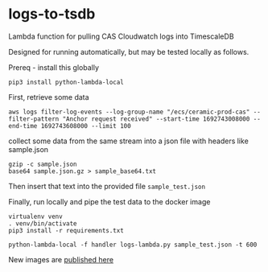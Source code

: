 # logs-to-tsdb

Lambda function for pulling CAS Cloudwatch logs into TimescaleDB

Designed for running automatically, but may be tested locally
as follows.

Prereq - install this globally

`pip3 install python-lambda-local`

First, retrieve some data

```
aws logs filter-log-events --log-group-name "/ecs/ceramic-prod-cas" --filter-pattern "Anchor request received" --start-time 1692743008000 --end-time 1692743608000 --limit 100
```

collect some data from the same stream into a json file with headers like sample.json

```
gzip -c sample.json
base64 sample.json.gz > sample_base64.txt
```
Then insert that text into the provided file `sample_test.json`

Finally, run locally and pipe the test data to the docker image

```
virtualenv venv
. venv/bin/activate
pip3 install -r requirements.txt

python-lambda-local -f handler logs-lambda.py sample_test.json -t 600
```

New images are [published here](https://us-east-2.console.aws.amazon.com/ecr/repositories/private/967314784947/data-pipes-logs?region=us-east-2)
